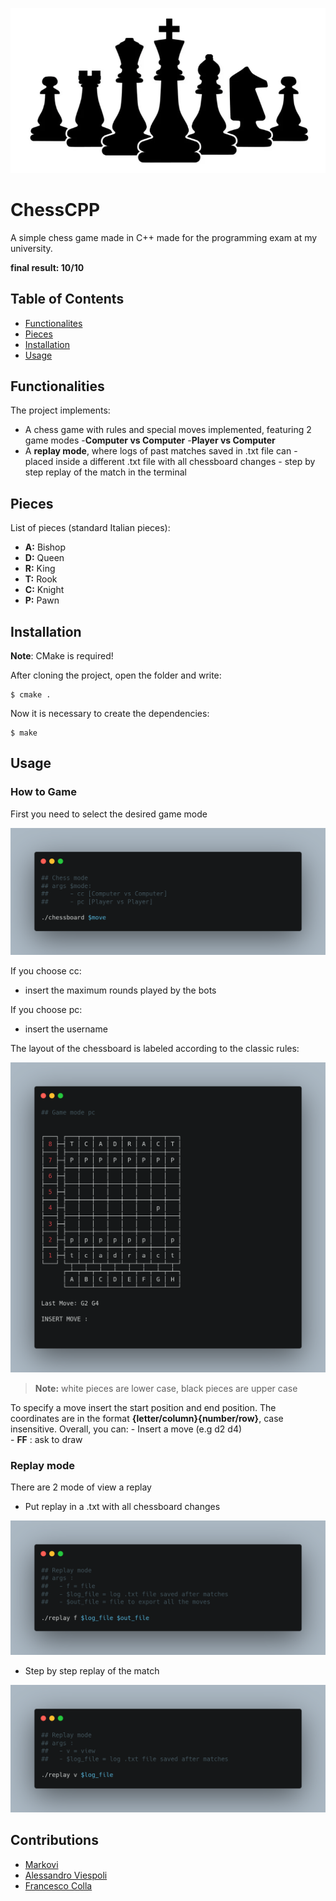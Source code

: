 <p align="center">
	<img src="docs/images/preview.png">
</p>


# ChessCPP
A simple chess game made in C++ made for the programming exam at my university. 

**final result: 10/10**

## Table of Contents
- [Functionalites](#functionalities)
- [Pieces](#pieces)
- [Installation](#installation)
- [Usage](#usage)


## Functionalities
The project implements:
- A chess game with rules and special moves implemented, featuring 2 game modes
        -**Computer vs Computer**
        -**Player vs Computer**
- A **replay mode**, where logs of past matches saved in .txt file can 
        - placed inside a different .txt file with all chessboard changes
        - step by step replay of the match in the terminal

## Pieces
List of pieces (standard Italian pieces):
- **A:** Bishop
- **D:** Queen
- **R:** King
- **T:** Rook
- **C:** Knight
- **P:** Pawn


## Installation
**Note**: CMake is required!

After cloning the project, open the folder and write:
```shell 
$ cmake . 
```
Now it is necessary to create the dependencies: 
```shell 
$ make 
```

## Usage
### How to Game
First you need to select the desired game mode
<p align="center">
	<img src="docs/images/howtogame.png">
</p>

If you choose cc:
- insert the maximum rounds played by the bots
  
If you choose pc:
- insert the username

The layout of the chessboard is labeled according to the classic rules:
<p align="center">
	<img src="docs/images/chesspreview.png">
</p>


>**Note:** white pieces are lower case, black pieces are upper case

To specify a move insert the start position and end position. 
The coordinates are in the format **{letter/column}{number/row}**, case insensitive.
Overall, you can:
    - Insert a move (e.g d2 d4)  
    - **FF** : ask to draw 


### Replay mode
There are 2 mode of view a replay
- Put replay in a .txt with all chessboard changes
<p align="center">
	<img src="docs/images/replayf.png">
</p>

- Step by step replay of the match
<p align="center">
	<img src="docs/images/replayv.png">
</p>

## Contributions
- [Markovi](https://github.com/Markovii00)
- [Alessandro Viespoli](https://github.com/zincalex)
- [Francesco Colla](https://github.com/thelion154)



